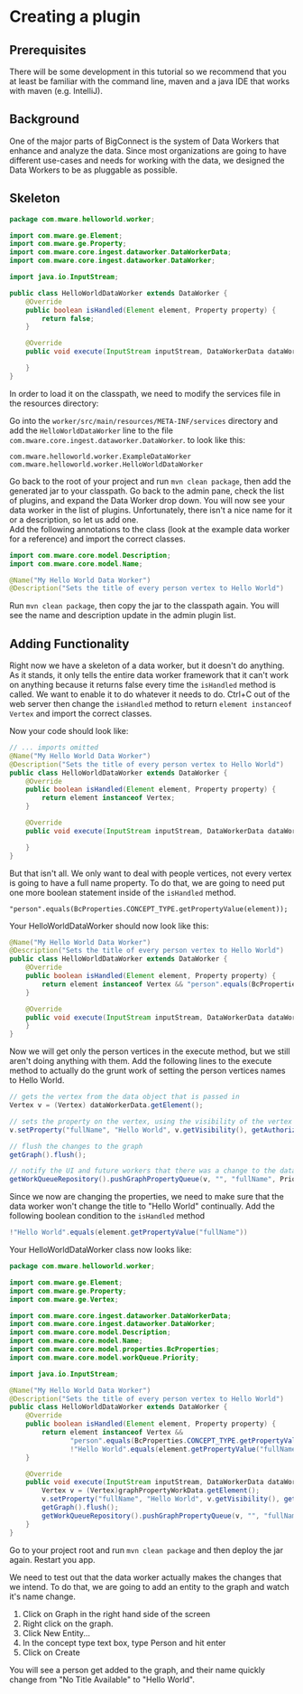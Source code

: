 # Creating a plugin

## Prerequisites

There will be some development in this tutorial so we recommend that you at least be familiar with the command line, maven and a java IDE that works with maven \(e.g. IntelliJ\).

## Background

One of the major parts of BigConnect is the system of Data Workers that enhance and analyze the data. Since most organizations are going to have different use-cases and needs for working with the data, we designed the Data Workers to be as pluggable as possible.

## Skeleton

```java
package com.mware.helloworld.worker;

import com.mware.ge.Element;
import com.mware.ge.Property;
import com.mware.core.ingest.dataworker.DataWorkerData;
import com.mware.core.ingest.dataworker.DataWorker;

import java.io.InputStream;

public class HelloWorldDataWorker extends DataWorker {
    @Override
    public boolean isHandled(Element element, Property property) {
        return false;
    }

    @Override
    public void execute(InputStream inputStream, DataWorkerData dataWorkerData) throws Exception {

    }
}
```

In order to load it on the classpath, we need to modify the services file in the resources directory:

Go into the `worker/src/main/resources/META-INF/services` directory and add the `HelloWorldDataWorker` line to the file `com.mware.core.ingest.dataworker.DataWorker`. to look like this:

```text
com.mware.helloworld.worker.ExampleDataWorker
com.mware.helloworld.worker.HelloWorldDataWorker
```

Go back to the root of your project and run `mvn clean package`, then add the generated jar to your classpath. Go back to the admin pane, check the list of plugins, and expand the Data Worker drop down. You will now see your data worker in the list of plugins. Unfortunately, there isn't a nice name for it or a description, so let us add one.  
Add the following annotations to the class \(look at the example data worker for a reference\) and import the correct classes.

```java
import com.mware.core.model.Description;
import com.mware.core.model.Name;

@Name("My Hello World Data Worker")
@Description("Sets the title of every person vertex to Hello World")
```

Run `mvn clean package`, then copy the jar to the classpath again. You will see the name and description update in the admin plugin list.

## Adding Functionality

Right now we have a skeleton of a data worker, but it doesn't do anything. As it stands, it only tells the entire data worker framework that it can't work on anything because it returns false every time the `isHandled` method is called. We want to enable it to do whatever it needs to do. Ctrl+C out of the web server then change the `isHandled` method to return `element instanceof Vertex` and import the correct classes.

Now your code should look like:

```java
// ... imports omitted
@Name("My Hello World Data Worker")
@Description("Sets the title of every person vertex to Hello World")
public class HelloWorldDataWorker extends DataWorker {
    @Override
    public boolean isHandled(Element element, Property property) {
        return element instanceof Vertex;
    }

    @Override
    public void execute(InputStream inputStream, DataWorkerData dataWorkerData) throws Exception {

    }
}
```

But that isn't all. We only want to deal with people vertices, not every vertex is going to have a full name property. To do that, we are going to need put one more boolean statement inside of the `isHandled` method.

```text
"person".equals(BcProperties.CONCEPT_TYPE.getPropertyValue(element));
```

Your HelloWorldDataWorker should now look like this:

```java
@Name("My Hello World Data Worker")
@Description("Sets the title of every person vertex to Hello World")
public class HelloWorldDataWorker extends DataWorker {
    @Override
    public boolean isHandled(Element element, Property property) {
        return element instanceof Vertex && "person".equals(BcProperties.CONCEPT_TYPE.getPropertyValue(element));
    }

    @Override
    public void execute(InputStream inputStream, DataWorkerData dataWorkerData) throws Exception {
    }
}
```

Now we will get only the person vertices in the execute method, but we still aren't doing anything with them. Add the following lines to the execute method to actually do the grunt work of setting the person vertices names to Hello World.

```java
// gets the vertex from the data object that is passed in
Vertex v = (Vertex) dataWorkerData.getElement();

// sets the property on the vertex, using the visibility of the vertex and the authorizations of the graph property worker
v.setProperty("fullName", "Hello World", v.getVisibility(), getAuthorizations());

// flush the changes to the graph
getGraph().flush();

// notify the UI and future workers that there was a change to the data
getWorkQueueRepository().pushGraphPropertyQueue(v, "", "fullName", Priority.NORMAL);
```

Since we now are changing the properties, we need to make sure that the data worker won't change the title to "Hello World" continually. Add the following boolean condition to the `isHandled` method

```java
!"Hello World".equals(element.getPropertyValue("fullName"))
```

Your HelloWorldDataWorker class now looks like:

```java
package com.mware.helloworld.worker;

import com.mware.ge.Element;
import com.mware.ge.Property;
import com.mware.ge.Vertex;

import com.mware.core.ingest.dataworker.DataWorkerData;
import com.mware.core.ingest.dataworker.DataWorker;
import com.mware.core.model.Description;
import com.mware.core.model.Name;
import com.mware.core.model.properties.BcProperties;
import com.mware.core.model.workQueue.Priority;

import java.io.InputStream;

@Name("My Hello World Data Worker")
@Description("Sets the title of every person vertex to Hello World")
public class HelloWorldDataWorker extends DataWorker {
    @Override
    public boolean isHandled(Element element, Property property) {
        return element instanceof Vertex &&
               "person".equals(BcProperties.CONCEPT_TYPE.getPropertyValue(element)) &&
               !"Hello World".equals(element.getPropertyValue("fullName"));
    }

    @Override
    public void execute(InputStream inputStream, DataWorkerData dataWorkerData) throws Exception {
        Vertex v = (Vertex)graphPropertyWorkData.getElement();
        v.setProperty("fullName", "Hello World", v.getVisibility(), getAuthorizations());
        getGraph().flush();
        getWorkQueueRepository().pushGraphPropertyQueue(v, "", "fullName", Priority.NORMAL);
    }
}
```

Go to your project root and run `mvn clean package` and then deploy the jar again. Restart you app.

We need to test out that the data worker actually makes the changes that we intend. To do that, we are going to add an entity to the graph and watch it's name change.

1. Click on Graph in the right hand side of the screen
2. Right click on the graph.
3. Click New Entity...
4. In the concept type text box, type Person and hit enter
5. Click on Create

You will see a person get added to the graph, and their name quickly change from "No Title Available" to "Hello World".

